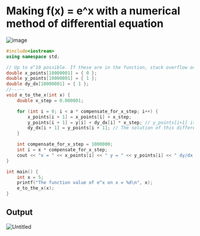 # Making f(x) = e^x with a numerical method of differential equation

![image](https://user-images.githubusercontent.com/67142421/149747518-9a60f957-4e0c-4538-bfa8-e99a5b91dbba.png)

~~~c++
#include<iostream>
using namespace std;

// Up to e^10 possible. If these are in the function, stack overflow occurs
double x_points[10000001] = { 0 };
double y_points[10000001] = { 1 };
double dy_dx[10000001] = { 1 };
//-----
void e_to_the_x(int x) {
    double x_step = 0.000001;

    for (int i = 0; i < a * compensate_for_x_step; i++) {
        x_points[i + 1] = x_points[i] + x_step;
        y_points[i + 1] = y[i] + dy_dx[i] * x_step; // y_points[i+1] is equal to y_points[i] + change in y
        dy_dx[i + 1] = y_points[i + 1]; // The solution of this differential equation(dy/dx = y) is y=e^x. (using separation of variables method)
    }

    int compensate_for_x_step = 1000000;
    int i = x * compensate_for_x_step;
    cout << "x = " << x_points[i] << " y = " << y_points[i] << " dy/dx = " << dy_dx[i] << endl;
}

int main() {
    int x = 5;
    printf("The function value of e^x on x = %d\n", x);
    e_to_the_x(x);
}
~~~
## Output
![Untitled](https://user-images.githubusercontent.com/67142421/149199541-b2e53c9a-830e-45cc-8a3c-556fe41ec763.png)
